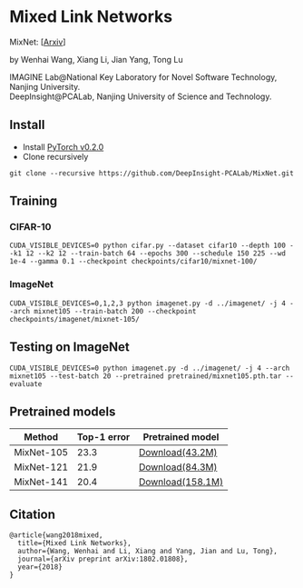 # Mixed Link Networks
MixNet: [[Arxiv](https://arxiv.org/abs/1802.01808)]

by Wenhai Wang, Xiang Li, Jian Yang, Tong Lu

IMAGINE Lab@National Key Laboratory for Novel Software Technology, Nanjing University.  
DeepInsight@PCALab, Nanjing University of Science and Technology.

## Install
* Install [PyTorch v0.2.0](http://pytorch.org/)
* Clone recursively
```
git clone --recursive https://github.com/DeepInsight-PCALab/MixNet.git
```

## Training
### CIFAR-10
```
CUDA_VISIBLE_DEVICES=0 python cifar.py --dataset cifar10 --depth 100 --k1 12 --k2 12 --train-batch 64 --epochs 300 --schedule 150 225 --wd 1e-4 --gamma 0.1 --checkpoint checkpoints/cifar10/mixnet-100/
```

### ImageNet
```
CUDA_VISIBLE_DEVICES=0,1,2,3 python imagenet.py -d ../imagenet/ -j 4 --arch mixnet105 --train-batch 200 --checkpoint checkpoints/imagenet/mixnet-105/
```

## Testing on ImageNet
```
CUDA_VISIBLE_DEVICES=0 python imagenet.py -d ../imagenet/ -j 4 --arch mixnet105 --test-batch 20 --pretrained pretrained/mixnet105.pth.tar --evaluate
```

## Pretrained models

| Method | Top-1 error | Pretrained model |
| - | - | - | 
| MixNet-105 | 23.3 | [Download(43.2M)](https://pan.baidu.com/s/1q-LjwofEu2nM7feZClTA7w) |
| MixNet-121 | 21.9 | [Download(84.3M)](https://pan.baidu.com/s/1wIzkO0UVIXd_BPx_lmT7_w) |
| MixNet-141 | 20.4 | [Download(158.1M)](https://pan.baidu.com/s/1lYczUcAczhkQqpEwjZT66Q) |

## Citation
```
@article{wang2018mixed,  
  title={Mixed Link Networks},  
  author={Wang, Wenhai and Li, Xiang and Yang, Jian and Lu, Tong},  
  journal={arXiv preprint arXiv:1802.01808},  
  year={2018}  
}
```